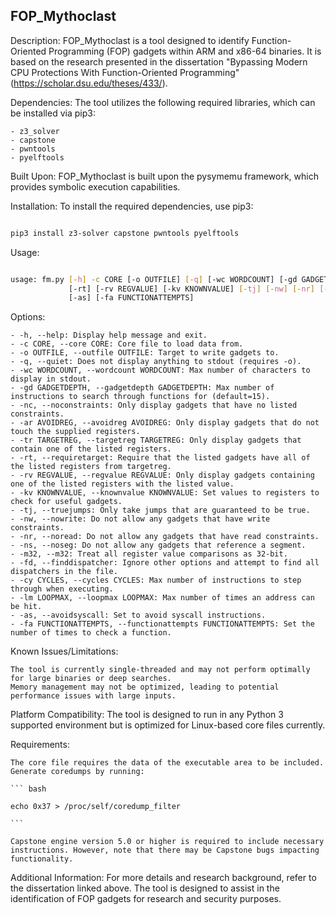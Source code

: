 ## FOP_Mythoclast

Description:
FOP_Mythoclast is a tool designed to identify Function-Oriented Programming (FOP) gadgets within ARM and x86-64 binaries. It is based on the research presented in the dissertation "Bypassing Modern CPU Protections With Function-Oriented Programming" (https://scholar.dsu.edu/theses/433/).

Dependencies:
The tool utilizes the following required libraries, which can be installed via pip3:

    - z3_solver
    - capstone
    - pwntools
    - pyelftools

Built Upon:
FOP_Mythoclast is built upon the pysymemu framework, which provides symbolic execution capabilities.

Installation:
To install the required dependencies, use pip3:

``` bash

pip3 install z3-solver capstone pwntools pyelftools

```

Usage:

``` bash

usage: fm.py [-h] -c CORE [-o OUTFILE] [-q] [-wc WORDCOUNT] [-gd GADGETDEPTH] [-nc] [-ar AVOIDREG] [-tr TARGETREG]
             [-rt] [-rv REGVALUE] [-kv KNOWNVALUE] [-tj] [-nw] [-nr] [-ns] [-m32] [-fd] [-cy CYCLES] [-lm LOOPMAX]
             [-as] [-fa FUNCTIONATTEMPTS]
```

Options:

    - -h, --help: Display help message and exit.
    - -c CORE, --core CORE: Core file to load data from.
    - -o OUTFILE, --outfile OUTFILE: Target to write gadgets to.
    - -q, --quiet: Does not display anything to stdout (requires -o).
    - -wc WORDCOUNT, --wordcount WORDCOUNT: Max number of characters to display in stdout.
    - -gd GADGETDEPTH, --gadgetdepth GADGETDEPTH: Max number of instructions to search through functions for (default=15).
    - -nc, --noconstraints: Only display gadgets that have no listed constraints.
    - -ar AVOIDREG, --avoidreg AVOIDREG: Only display gadgets that do not touch the supplied registers.
    - -tr TARGETREG, --targetreg TARGETREG: Only display gadgets that contain one of the listed registers.
    - -rt, --requiretarget: Require that the listed gadgets have all of the listed registers from targetreg.
    - -rv REGVALUE, --regvalue REGVALUE: Only display gadgets containing one of the listed registers with the listed value.
    - -kv KNOWNVALUE, --knownvalue KNOWNVALUE: Set values to registers to check for useful gadgets.
    - -tj, --truejumps: Only take jumps that are guaranteed to be true.
    - -nw, --nowrite: Do not allow any gadgets that have write constraints.
    - -nr, --noread: Do not allow any gadgets that have read constraints.
    - -ns, --noseg: Do not allow any gadgets that reference a segment.
    - -m32, --m32: Treat all register value comparisons as 32-bit.
    - -fd, --finddispatcher: Ignore other options and attempt to find all dispatchers in the file.
    - -cy CYCLES, --cycles CYCLES: Max number of instructions to step through when executing.
    - -lm LOOPMAX, --loopmax LOOPMAX: Max number of times an address can be hit.
    - -as, --avoidsyscall: Set to avoid syscall instructions.
    - -fa FUNCTIONATTEMPTS, --functionattempts FUNCTIONATTEMPTS: Set the number of times to check a function.

Known Issues/Limitations:

    The tool is currently single-threaded and may not perform optimally for large binaries or deep searches.
    Memory management may not be optimized, leading to potential performance issues with large inputs.

Platform Compatibility:
The tool is designed to run in any Python 3 supported environment but is optimized for Linux-based core files currently.

Requirements:

    The core file requires the data of the executable area to be included. Generate coredumps by running:

    ``` bash

    echo 0x37 > /proc/self/coredump_filter

    ```

    Capstone engine version 5.0 or higher is required to include necessary instructions. However, note that there may be Capstone bugs impacting functionality.

Additional Information:
For more details and research background, refer to the dissertation linked above. The tool is designed to assist in the identification of FOP gadgets for research and security purposes.

